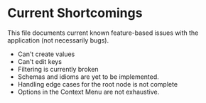 # Current Shortcomings

This file documents current known feature-based issues with the application (not
necessarily bugs).

* Can't create values
* Can't edit keys
* Filtering is currently broken
* Schemas and idioms are yet to be implemented.
* Handling edge cases for the root node is not complete
* Options in the Context Menu are not exhaustive.